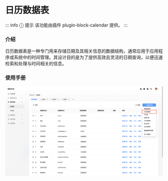 # 日历数据表

::: info &#9432; 提示
该功能由插件 plugin-block-calendar 提供。
:::

### 介绍
日历数据表是一种专门用来存储日期及其相关信息的数据结构，通常应用于应用程序或系统中的时间管理。其设计目的是为了提供高效且灵活的日期查询，以便迅速检索和处理与时间相关的信息。

### 使用手册
![](../../../../../public/calendar_collection.png)